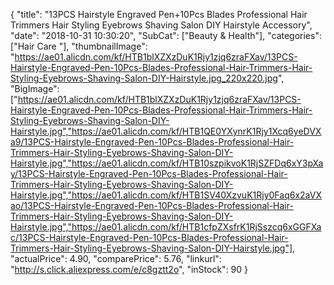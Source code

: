 {
	"title": "13PCS Hairstyle Engraved Pen+10Pcs Blades Professional Hair Trimmers Hair Styling Eyebrows Shaving Salon DIY Hairstyle Accessory",
	"date": "2018-10-31 10:30:20",
	"SubCat": ["Beauty & Health"],
	"categories": ["Hair Care "],
	"thumbnailImage": "https://ae01.alicdn.com/kf/HTB1blXZXzDuK1Rjy1zjq6zraFXav/13PCS-Hairstyle-Engraved-Pen-10Pcs-Blades-Professional-Hair-Trimmers-Hair-Styling-Eyebrows-Shaving-Salon-DIY-Hairstyle.jpg_220x220.jpg",
	"BigImage": ["https://ae01.alicdn.com/kf/HTB1blXZXzDuK1Rjy1zjq6zraFXav/13PCS-Hairstyle-Engraved-Pen-10Pcs-Blades-Professional-Hair-Trimmers-Hair-Styling-Eyebrows-Shaving-Salon-DIY-Hairstyle.jpg","https://ae01.alicdn.com/kf/HTB1QE0YXynrK1Rjy1Xcq6yeDVXa9/13PCS-Hairstyle-Engraved-Pen-10Pcs-Blades-Professional-Hair-Trimmers-Hair-Styling-Eyebrows-Shaving-Salon-DIY-Hairstyle.jpg","https://ae01.alicdn.com/kf/HTB10szpikvoK1RjSZFDq6xY3pXay/13PCS-Hairstyle-Engraved-Pen-10Pcs-Blades-Professional-Hair-Trimmers-Hair-Styling-Eyebrows-Shaving-Salon-DIY-Hairstyle.jpg","https://ae01.alicdn.com/kf/HTB1SV40XzvuK1Rjy0Faq6x2aVXao/13PCS-Hairstyle-Engraved-Pen-10Pcs-Blades-Professional-Hair-Trimmers-Hair-Styling-Eyebrows-Shaving-Salon-DIY-Hairstyle.jpg","https://ae01.alicdn.com/kf/HTB1cfpZXsfrK1RjSszcq6xGGFXac/13PCS-Hairstyle-Engraved-Pen-10Pcs-Blades-Professional-Hair-Trimmers-Hair-Styling-Eyebrows-Shaving-Salon-DIY-Hairstyle.jpg"],
	"actualPrice": 4.90,
	"comparePrice": 5.76,
	"linkurl": "http://s.click.aliexpress.com/e/c8gztt2o",
	"inStock": 90
}
